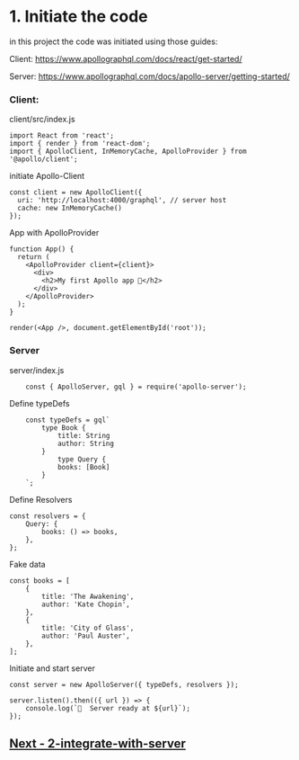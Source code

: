 # 1. Initiate the code

   in this project the code was initiated using those guides:
   
   Client: https://www.apollographql.com/docs/react/get-started/

   Server: https://www.apollographql.com/docs/apollo-server/getting-started/

### Client:

client/src/index.js

    import React from 'react';
    import { render } from 'react-dom';
    import { ApolloClient, InMemoryCache, ApolloProvider } from '@apollo/client';

initiate Apollo-Client

    const client = new ApolloClient({
      uri: 'http://localhost:4000/graphql', // server host
      cache: new InMemoryCache()
    });
    
App with ApolloProvider

    function App() {
      return (
        <ApolloProvider client={client}>
          <div>
            <h2>My first Apollo app 🚀</h2>
          </div>
        </ApolloProvider>
      );
    }
    
    render(<App />, document.getElementById('root'));


### Server

server/index.js

        const { ApolloServer, gql } = require('apollo-server');

Define typeDefs

        const typeDefs = gql`
            type Book {
                title: String
                author: String
            }
                type Query {
                books: [Book]
            }
        `;

Define Resolvers


    const resolvers = {
        Query: {
            books: () => books,
        },
    };

Fake data


    const books = [
        {
            title: 'The Awakening',
            author: 'Kate Chopin',
        },
        {
            title: 'City of Glass',
            author: 'Paul Auster',
        },
    ];

Initiate and start server

    const server = new ApolloServer({ typeDefs, resolvers });
    
    server.listen().then(({ url }) => {
        console.log(`🚀  Server ready at ${url}`);
    });
    
    
 ## [Next - 2-integrate-with-server](https://github.com/amitznati/aws-fullstack-starter/tree/master/2-integrate-with-server#2-integrate-with-server)
